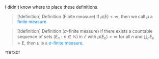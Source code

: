 I didn't know where to place these definitions.

> [!definition] Definition (Finite measure)
> If $\mu(E)<\infty$, then we call $\mu$ a <span style="color:#0088ff">finite measure</span>.

> [!definition] Definition ($\sigma$-finite measure)
>  If there exists a countable sequence of sets $(E_{n}:n\in\mathbb{N})$ in $\mathcal{E}$ with $\mu(E_{n})<\infty$ for all $n$ and $\bigcup_{n}E_{n}=E$, then $\mu$ is a <span style="color:#0088ff">$\sigma$-finite measure</span>.

^f9f30f
